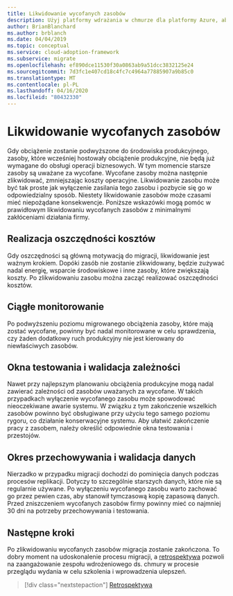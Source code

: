 ```yaml
---
title: Likwidowanie wycofanych zasobów
description: Użyj platformy wdrażania w chmurze dla platformy Azure, aby dowiedzieć się, jak prawidłowo zlikwidować wycofane zasoby z minimalnymi zakłóceniami działania firmy.
author: BrianBlanchard
ms.author: brblanch
ms.date: 04/04/2019
ms.topic: conceptual
ms.service: cloud-adoption-framework
ms.subservice: migrate
ms.openlocfilehash: ef890dce11530f30a0863ab9a51dcc3832125e24
ms.sourcegitcommit: 7d3fc1e407cd18c4fc7c4964a77885907a9b85c0
ms.translationtype: MT
ms.contentlocale: pl-PL
ms.lasthandoff: 04/16/2020
ms.locfileid: "80432330"
---
```

# <a name="decommission-retired-assets"></a>Likwidowanie wycofanych zasobów

Gdy obciążenie zostanie podwyższone do środowiska produkcyjnego, zasoby, które wcześniej hostowały obciążenie produkcyjne, nie będą już wymagane do obsługi operacji biznesowych. W tym momencie starsze zasoby są uważane za wycofane. Wycofane zasoby można następnie zlikwidować, zmniejszając koszty operacyjne. Likwidowanie zasobu może być tak proste jak wyłączenie zasilania tego zasobu i pozbycie się go w odpowiedzialny sposób. Niestety likwidowanie zasobów może czasami mieć niepożądane konsekwencje. Poniższe wskazówki mogą pomóc w prawidłowym likwidowaniu wycofanych zasobów z minimalnymi zakłóceniami działania firmy.

## <a name="cost-savings-realization"></a>Realizacja oszczędności kosztów

Gdy oszczędności są główną motywacją do migracji, likwidowanie jest ważnym krokiem. Dopóki zasób nie zostanie zlikwidowany, będzie zużywać nadal energię, wsparcie środowiskowe i inne zasoby, które zwiększają koszty. Po zlikwidowaniu zasobu można zacząć realizować oszczędności kosztów.

## <a name="continued-monitoring"></a>Ciągłe monitorowanie

Po podwyższeniu poziomu migrowanego obciążenia zasoby, które mają zostać wycofane, powinny być nadal monitorowane w celu sprawdzenia, czy żaden dodatkowy ruch produkcyjny nie jest kierowany do niewłaściwych zasobów.

## <a name="testing-windows-and-dependency-validation"></a>Okna testowania i walidacja zależności

Nawet przy najlepszym planowaniu obciążenia produkcyjne mogą nadal zawierać zależności od zasobów uważanych za wycofane. W takich przypadkach wyłączenie wycofanego zasobu może spowodować nieoczekiwane awarie systemu. W związku z tym zakończenie wszelkich zasobów powinno być obsługiwane przy użyciu tego samego poziomu rygoru, co działanie konserwacyjne systemu. Aby ułatwić zakończenie pracy z zasobem, należy określić odpowiednie okna testowania i przestojów.

## <a name="holding-period-and-data-validation"></a>Okres przechowywania i walidacja danych

Nierzadko w przypadku migracji dochodzi do pominięcia danych podczas procesów replikacji. Dotyczy to szczególnie starszych danych, które nie są regularnie używane. Po wyłączeniu wycofanego zasobu warto zachować go przez pewien czas, aby stanowił tymczasową kopię zapasową danych. Przed zniszczeniem wycofanych zasobów firmy powinny mieć co najmniej 30 dni na potrzeby przechowywania i testowania.

## <a name="next-steps"></a>Następne kroki

Po zlikwidowaniu wycofanych zasobów migracja zostanie zakończona. To dobry moment na udoskonalenie procesu migracji, a [retrospektywa](./retrospective.md) pozwoli na zaangażowanie zespołu wdrożeniowego ds. chmury w procesie przeglądu wydania w celu szkolenia i wprowadzenia ulepszeń.

> [!div class="nextstepaction"]
> [Retrospektywa](./retrospective.md)
